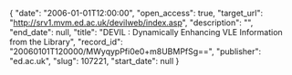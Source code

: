 {
  "date": "2006-01-01T12:00:00", 
  "open_access": true, 
  "target_url": "http://srv1.mvm.ed.ac.uk/devilweb/index.asp", 
  "description": "", 
  "end_date": null, 
  "title": "DEVIL : Dynamically Enhancing VLE Information from the Library", 
  "record_id": "20060101T120000/MWyqypPfi0e0+m8UBMPfSg==", 
  "publisher": "ed.ac.uk", 
  "slug": 107221, 
  "start_date": null
}

